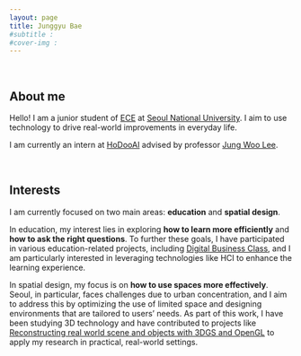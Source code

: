 ```yaml
---
layout: page
title: Junggyu Bae
#subtitle :
#cover-img :
---
```


<br/>

## About me

Hello! I am a junior student of [ECE](https://ece.snu.ac.kr/en) at [Seoul National University](https://en.snu.ac.kr/index.html). I aim to use technology to drive real-world improvements in everyday life.

I am currently an intern at [HoDooAI](https://hodooai.com) advised by professor [Jung Woo Lee](https://ece.snu.ac.kr/en/research-faculty/faculty/fulltime?md=view&profid=p057). 

<br/>

## Interests

I am currently focused on two main areas: **education** and **spatial design**.

In education, my interest lies in exploring **how to learn more efficiently** and **how to ask the right questions**. To further these goals, I have participated in various education-related projects, including [Digital Business Class](https://junggyubae.github.io/2024-01-21-Digital-Business-Class/), and I am particularly interested in leveraging technologies like HCI to enhance the learning experience.

In spatial design, my focus is on **how to use spaces more effectively**. Seoul, in particular, faces challenges due to urban concentration, and I aim to address this by optimizing the use of limited space and designing environments that are tailored to users’ needs. As part of this work, I have been studying 3D technology and have contributed to projects like [Reconstructing real world scene and objects with 3DGS and OpenGL](https://junggyubae.github.io/2024-11-11-Scene-Reconstruction/) to apply my research in practical, real-world settings.
